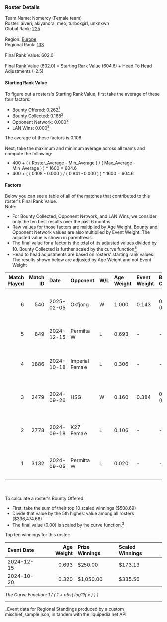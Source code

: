 ### Roster Details<br />
Team Name: Nomercy (Female team)<br />
Roster: aiveri, akiyanora, meo, turboxgirl, unknxwn<br />
Global Rank: [225](../../standings_global_2025_03_01.md)<br />
<br />
Region: [Europe]( ../../standings_europe_2025_03_01.md)<br />
Regional Rank: [133]( ../../standings_europe_2025_03_01.md)<br />
<br />
Final Rank Value:  602.0<br />
<br />
Final Rank Value (602.0) = Starting Rank Value (604.6) + Head To Head Adjustments (-2.5)<br />

#### Starting Rank Value<br />
To figure out a rosters's Starting Rank Value, first take the average of these four factors:<br />
- Bounty Offered: 0.262[<sup>1</sup>](#table2)
- Bounty Collected: 0.168[<sup>2</sup>](#table1)
- Opponent Network: 0.000[<sup>2</sup>](#table1)
- LAN Wins: 0.000[<sup>2</sup>](#table1)

The average of these factors is 0.108<br />
<br />
Next, take the maximum and minimum average across all teams and compute the following:<br />
- 400 + ( ( Roster_Average - Min_Average ) / ( Max_Average - Min_Average ) ) * 1600 = 604.6
- 400 + ( ( 0.108 - 0.000 ) / ( 0.841 - 0.000 ) ) * 1600 = 604.6


#### Factors<br />
Below you can see a table of all of the matches that contributed to this roster's Final Rank Value.<br />
Note:<br />

- For Bounty Collected, Opponent Network, and LAN Wins, we consider only the ten best results over the past 6 months.
- Raw values for those factors are multiplied by Age Weight. Bounty and Opponent Network values are also multiplied by Event Weight. The adjusted value is shown in parenthesis.
- The final value for a factor is the total of its adjusted values divided by 10. Bounty Collected is further scaled by the curve function[<sup>3</sup>](#curveFunction)
- Head to head adjustments are based on rosters' starting rank values. The results shown below are adjusted by Age Weight and not Event Weight
<span id="table1"></span><br />


| Match Played | Match ID | Date       | Opponent        | W/L | Age Weight | Event Weight | Bounty Collected | Opponent Network | LAN Wins  | H2H Adj. | Roster                                      |
| -: | -: | :- | :- | :- | :- | :- | :- | :- | :- | -: | :- |
|            6 |      540 | 2025-02-05 | Okfjong         | W   | 1.000      | 0.143        | 0.000 (0.000)    | 0.000 (0.000)    | 0 (0.000) |     7.68 | aiveri, akiyanora, meo, turboxgirl, unknxwn |
|            5 |      849 | 2024-12-15 | Permitta W      | L   | 0.693      | -            | -                | -                | -         |   -10.30 | akiyanora, ayaka, Ellie, meo, unknxwn       |
|            4 |     1886 | 2024-10-18 | Imperial Female | L   | 0.306      | -            | -                | -                | -         |    -0.91 | akiyanora, amore, meo, Miley, unknxwn       |
|            3 |     2479 | 2024-09-26 | HSG             | W   | 0.160      | 0.384        | 0.002 (0.000)    | 0.032 (0.002)    | 0 (0.000) |     2.70 | akiyanora, amore, meo, Miley, unknxwn       |
|            2 |     2778 | 2024-09-18 | K27 Female      | L   | 0.106      | -            | -                | -                | -         |    -1.41 | akiyanora, amore, meo, Miley, unknxwn       |
|            1 |     3132 | 2024-09-05 | Permitta W      | L   | 0.020      | -            | -                | -                | -         |    -0.29 | akiyanora, amore, meo, Miley, unknxwn       |

<br />
<span id="table2"></span><br />
To calculate a roster's Bounty Offered:<br />

- First, take the sum of their top 10 scaled winnings ($508.69)
- Divide that value by the 5th highest value among all rosters ($336,474.68)
- The final value (0.00) is scaled by the curve function.[<sup>3</sup>](#curveFunction)

Top ten winnings for this roster:<br />

| Event Date | Age Weight | Prize Winnings | Scaled Winnings |
| :- | -: | :- | :- |
| 2024-12-15 |      0.693 | $250.00        | $173.13         |
| 2024-10-20 |      0.320 | $1,050.00      | $335.56         |


<span id="curveFunction"></span>_The Curve Function: 1 / ( 1 + abs( log10( x ) ) )_<br />

---
_Event data for Regional Standings produced by a custom mischief_sample.json, in tandem with the liquipedia.net API<br />
